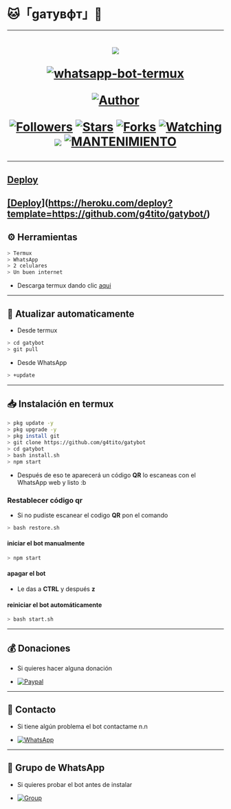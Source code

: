 # 🐱「gaтyвфт」🤖
---------

<h1 align="center">
    <p>
        <img src= "storage/image/bot/gaty_2.jpg">
    </p>
    <p align="center">
        <a href="#"><img title="whatsapp-bot-termux" src="https://img.shields.io/badge/-WHATSAPP--BOT--TERMUX-green?colorA=%23ff0000&colorB=%23017e40&style=for-the-badge"></a>
    </p>
    <p>
        <a href="https://github.com/g4tito"><img title="Author"    src="https://img.shields.io/badge/Author-gatito-purple.svg?style=for-the-badge&logo=github"></a>
    </p>
    <p>
        <a href="https://github.com/g4tito/followers"><img title="Followers" src="https://img.shields.io/github/followers/g4tito?color=blue&style=flat-square"></a>
        <a href="https://github.com/g4tito/gatybot/stargazers/"><img title="Stars" src="https://img.shields.io/github/stars/g4tito/gatybot?color=red&style=flat-square"></a>
        <a href="https://github.com/g4tito/gatybot/network/members"><img title="Forks" src="http://img.shields.io/github/forks/g4tito/gatybot?color=red&style=flat-square"></a>
        <a href="https://github.com/g4tito/gatybot/watchers"><img title="Watching" src="https://img.shields.io/github/watchers/g4tito/gatybot?label=Watchers&color=blue&style=flat-square"></a>
        <a href="https://hits.seeyoufarm.com"><img src="https://hits.seeyoufarm.com/api/count/incr/badge.svg?url=https%3A%2F%2Fgithub.com%2Fg4tito%2Fgatybot&count_bg=%2379C83D&title_bg=%23555555&icon=&icon_color=%23E7E7E7&title=Support&edge_flat=false"/></a>
        <a href="#"><img title="MANTENIMIENTO" src="https://img.shields.io/badge/MANTENIMIENTO-SI-blue.svg"</a>
    </p>
</h1>

---------
## Deploy
[[Deploy](https://www.herokucdn.com/deploy/button.svg)](https://heroku.com/deploy?template=https://github.com/g4tito/gatybot/)
---------

## ⚙ Herramientas

```bash
> Termux
> WhatsApp
> 2 celulares
> Un buen internet
```
[](https://play.google.com/store/apps/details?id=com.termux&hl=pt_BR&gl=ES)
- Descarga termux dando clic [aqui](https://f-droid.org/repo/com.termux_117.apk)

---------

## 🔁 Atualizar automaticamente

- Desde termux
```bash
> cd gatybot
> git pull
```

- Desde WhatsApp
```bash
> +update
```

---------

## 📥 Instalación en termux

```bash
> pkg update -y
> pkg upgrade -y
> pkg install git
> git clone https://github.com/g4tito/gatybot
> cd gatybot
> bash install.sh
> npm start
```

- Después de eso te aparecerá un código **QR** lo escaneas con el WhatsApp web y listo :b

### Restablecer código qr

- Si no pudiste escanear el codigo **QR** pon el comando

```bash
> bash restore.sh
```

#### iniciar el bot manualmente

```bash
> npm start
```

#### apagar el bot

- Le das a **CTRL** y después **z**

#### reiniciar el bot automáticamente

```bash
> bash start.sh
```

---------

## 💰 Donaciones

- Si quieres hacer alguna donación

* <a href="https://paypal.me/gatito55"><img alt="Paypal" src="https://img.shields.io/badge/PayPal-00457C?style=for-the-badge&logo=paypal&logoColor=white" /></a>

---------

## 🤧 Contacto

- Si tiene algún problema el bot contactame n.n

* <a href="https://wa.me/51940617554"><img alt="WhatsApp" src="https://img.shields.io/badge/WhatsApp-25D366?style=for-the-badge&logo=whatsapp&logoColor=white"/></a>

---------

## 🎋 Grupo de WhatsApp

- Si quieres probar el bot antes de instalar

* <a href="https://chat.whatsapp.com/KQLMoi0FX0JHWBzRPOwJ31"><img alt="Group" src="https://img.shields.io/badge/Group-25D366?style=for-the-badge&logo=whatsapp&logoColor=white"/></a>
